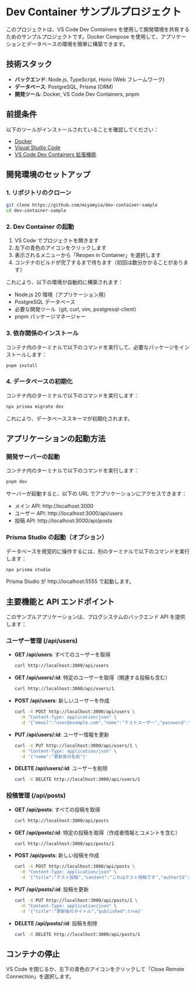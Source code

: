 # Dev Container サンプルプロジェクト

このプロジェクトは、VS Code Dev Containers を使用して開発環境を共有するためのサンプルプロジェクトです。Docker Compose を使用して、アプリケーションとデータベースの環境を簡単に構築できます。

## 技術スタック

- **バックエンド**: Node.js, TypeScript, Hono (Web フレームワーク)
- **データベース**: PostgreSQL, Prisma (ORM)
- **開発ツール**: Docker, VS Code Dev Containers, pnpm

## 前提条件

以下のツールがインストールされていることを確認してください：

- [Docker](https://www.docker.com/get-started/)
- [Visual Studio Code](https://code.visualstudio.com/)
- [VS Code Dev Containers 拡張機能](https://marketplace.visualstudio.com/items?itemName=ms-vscode-remote.remote-containers)

## 開発環境のセットアップ

### 1. リポジトリのクローン

```bash
git clone https://github.com/miyamyia/dev-container-sample
cd dev-container-sample
```

### 2. Dev Container の起動

1. VS Code でプロジェクトを開きます
2. 左下の青色のアイコンをクリックします
3. 表示されるメニューから「Reopen in Container」を選択します
4. コンテナのビルドが完了するまで待ちます（初回は数分かかることがあります）

これにより、以下の環境が自動的に構築されます：

- Node.js 20 環境（アプリケーション用）
- PostgreSQL データベース
- 必要な開発ツール（git, curl, vim, postgresql-client）
- pnpm パッケージマネージャー

### 3. 依存関係のインストール

コンテナ内のターミナルで以下のコマンドを実行して、必要なパッケージをインストールします：

```bash
pnpm install
```

### 4. データベースの初期化

コンテナ内のターミナルで以下のコマンドを実行します：

```bash
npx prisma migrate dev
```

これにより、データベーススキーマが初期化されます。

## アプリケーションの起動方法

### 開発サーバーの起動

コンテナ内のターミナルで以下のコマンドを実行します：

```bash
pnpm dev
```

サーバーが起動すると、以下の URL でアプリケーションにアクセスできます：

- メイン API: http://localhost:3000
- ユーザー API: http://localhost:3000/api/users
- 投稿 API: http://localhost:3000/api/posts

### Prisma Studio の起動（オプション）

データベースを視覚的に操作するには、別のターミナルで以下のコマンドを実行します：

```bash
npx prisma studio
```

Prisma Studio が http://localhost:5555 で起動します。

## 主要機能と API エンドポイント

このサンプルアプリケーションは、ブログシステムのバックエンド API を提供します：

### ユーザー管理 (/api/users)

- **GET /api/users**: すべてのユーザーを取得

  ```bash
  curl http://localhost:3000/api/users
  ```

- **GET /api/users/:id**: 特定のユーザーを取得（関連する投稿も含む）

  ```bash
  curl http://localhost:3000/api/users/1
  ```

- **POST /api/users**: 新しいユーザーを作成

  ```bash
  curl -X POST http://localhost:3000/api/users \
    -H "Content-Type: application/json" \
    -d '{"email":"user@example.com","name":"テストユーザー","password":"password123"}'
  ```

- **PUT /api/users/:id**: ユーザー情報を更新

  ```bash
  curl -X PUT http://localhost:3000/api/users/1 \
    -H "Content-Type: application/json" \
    -d '{"name":"更新後の名前"}'
  ```

- **DELETE /api/users/:id**: ユーザーを削除
  ```bash
  curl -X DELETE http://localhost:3000/api/users/1
  ```

### 投稿管理 (/api/posts)

- **GET /api/posts**: すべての投稿を取得

  ```bash
  curl http://localhost:3000/api/posts
  ```

- **GET /api/posts/:id**: 特定の投稿を取得（作成者情報とコメントを含む）

  ```bash
  curl http://localhost:3000/api/posts/1
  ```

- **POST /api/posts**: 新しい投稿を作成

  ```bash
  curl -X POST http://localhost:3000/api/posts \
    -H "Content-Type: application/json" \
    -d '{"title":"テスト投稿","content":"これはテスト投稿です","authorId":1}'
  ```

- **PUT /api/posts/:id**: 投稿を更新

  ```bash
  curl -X PUT http://localhost:3000/api/posts/1 \
    -H "Content-Type: application/json" \
    -d '{"title":"更新後のタイトル","published":true}'
  ```

- **DELETE /api/posts/:id**: 投稿を削除
  ```bash
  curl -X DELETE http://localhost:3000/api/posts/1
  ```

## コンテナの停止

VS Code を閉じるか、左下の青色のアイコンをクリックして「Close Remote Connection」を選択します。
